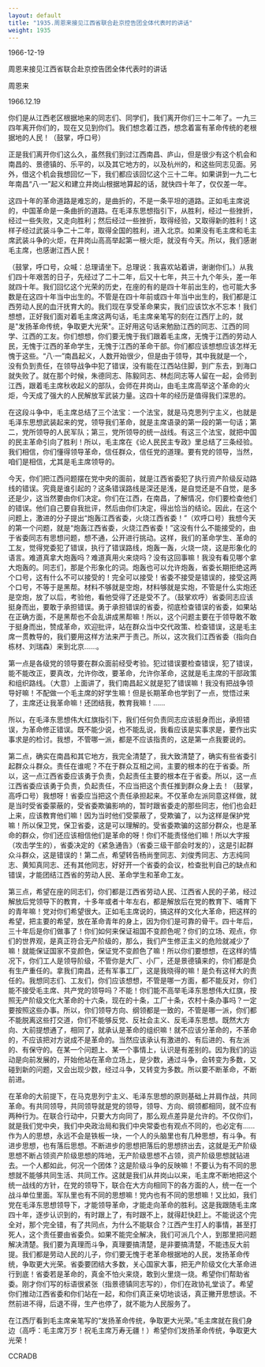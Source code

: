 ```yaml
---
layout: default
title: "1935.周恩来接见江西省联合赴京控告团全体代表时的讲话"
weight: 1935
---
```


1966-12-19

周恩来接见江西省联合赴京控告团全体代表时的讲话

周恩来

1966.12.19

你们是从江西老区根据地来的同志们、同学们，我们离开你们三十二年了。一九三四年离开你们的，现在又见到你们。我们想念着江西，想念着富有革命传统的老根据地的人民！（鼓掌，呼口号）

正是我们离开你们这么久，虽然我们到过江西南昌、庐山，但是很少有这个机会和南昌的、景德镇的、乐平的，以及其它地方的，以及杭州的，和这些同志见面。另外，借这个机会我想回忆一下，我们都应该回忆这个三十二年。如果讲到一九二七年南昌“八·一”起义和建立井岗山根据地算起的话，就快四十年了，仅仅差一年。

这四十年的革命道路是难忘的，是曲折的，不是一条平坦的道路。正如毛主席说的，中国革命是一条曲折的道路。在毛泽东思想指引下，从胜利，经过一些挫折，经过一些失败，又走向胜利；然后经过一些挫折，取得经验，又取得新的胜利！这样子经过武装斗争二十二年，取得全国的胜利，进入北京。如果没有毛主席和毛主席武装斗争的火炬，在井岗山高高举起第一根火炬，就没有今天。所以，我们感谢毛主席，也感谢江西人民！

（鼓掌，呼口号，众喊：总理请坐下。总理说：我喜欢站着讲，谢谢你们。）从我们四十年艰苦的日子，先经过了二十二年，后又十七年，共三十九个年头，差一年就四十年。我们回忆这个光荣的历史，在座的有的是四十年前出生的，也可能大多数是在这四十年当中出生的。不管是在四十年前或四十年当中出生的，我们都是江西劳动人民的血汗抚育大的。我们现在享受革命果实，我们应该饮水不忘本！我们想想，正好我们面对着毛主席这两句话，毛主席亲笔写的刻在江西厅上的，就是"发扬革命传统，争取更大光荣"。正好用这句话来勉励江西的同志、江西的同学、江西的工友。你们想想，你们要无愧于我们跟着毛主席，无愧于江西的劳动人民，无愧于江西的革命学生，无愧于江西的革命干部。你们都应该想想应该怎样无愧于这些。“八·一”南昌起义，人数开始很少，但是由于领导，其中我就是一个，没有负到责任，在领导战争中犯了错误，没有能在江西站住脚，到广东去，到海口就失败了。就在那个时候，朱德同志、陈毅同志、林彪同志等人留在一起，会师到江西，跟着毛主席秋收起义的部队，会师在井岗山，由毛主席高举这个革命的火炬，今天成了强大的人民解放军武装力量。这四十年的经历是值得我们深思的。

在这段斗争中，毛主席总结了三个法宝：一个法宝，就是马克思列宁主义，也就是毛泽东思想武装起来的党，领导我们革命，就是主席语录的第一段的第一句话；第二，党所领导的人民军队；第三，党所领导的统一战线。有这三个法宝，就把中国的民主革命引向了胜利！所以，毛主席在《论人民民主专政》里总结了三条经验。我们相信，你们懂得领导革命，信任群众，信任党的道理。要有党的领导，当然，咱们是相信，尤其是毛主席领导的。

今天，你们把江西问题摆在党中央的面前，就是江西省委犯了执行资产阶级反动路线的错误。究竟是谁引起的？这条错误路线是深还是浅，是自觉还是不自觉，是多还是少，这当然要由你们决定。你们在江西，在南昌，了解情况，你们要检查他们的错误。他们自己要自我批评，然后由你们决定，得出恰当的结论。因此，在这个问题上，激进的分子提出“炮轰江西省委，火烧江西省委！”（欢呼口号）我想今天的第一个问题，就是“炮轰江西省委，火烧江西省委！”这没有什么不能接受的，由于省委同志有思想问题，想不通，公开进行挑动。这样，我们的革命学生、革命的工友，觉得党委犯了错误，执行了错误路线，炮轰一轰，火烧一烧，这是形象化的语言。难道真拿大炮轰吗？难道真用火来烧吗？没有这回事嘛！我没有看见哪个拿大炮轰的。同志们，那是个形象化的词。炮轰也可以允许炮轰，省委长期拒绝这两个口号，这有什么不可以接受的！完全可以接受！省委不接受是错误的，接受这两个口号，不等于是黑帮。材料不够就是空炮，材料够就是实炮，不管是什么实炮还是空炮，放了以后，考验他，看他受得了还是受不了。（鼓掌欢呼）省委同志应该挺身而出，要敢于承担错误。勇于承担错误的省委，彻底检查错误的省委，如果站在正确方面，不是黑帮也不会乱讲成黑帮嘛！所以，这个问题主要在于领导敢不敢于挺身而出，赞成革命，欢迎批评，站在群众当中交代政策、检查错误，这是毛主席一贯教导的，我们要用这样方法来严于责己。所以，这次我们江西省委（指向白栋材、刘瑞森）来到北京……。

第一点是各级党的领导要在群众面前经受考验。犯过错误要检查错误，犯了错误，能不能改正，要真改，允许你改，要革命，允许你革命，这就是毛主席的干部政策和组织路线。（大意）上面讲了，我们南昌起义就是犯了错误嘛！我没有把战争领导好嘛！不配做一个毛主席的好学生嘛！但是长期革命也学到了一点，觉悟过来了，主席还让我革命嘛！还团结我，教育我嘛！……

所以，在毛泽东思想伟大红旗指引下，我们任何负责同志应该挺身而出，承担错误，为革命修正错误。既不能少说，也不能乱说，我看应该是实事求是，要作出实事求是的检讨。我想，不管哪一派，都是不应该指责的，这是第一点我要说的。

第二点，确实在南昌和其它地方，我完全清楚了，我大致清楚了，确实有些省委引起群众斗群众。责任在谁呢？不在于群众互相之间，主要的根本的在于省委。所以，这一点江西省委应该勇于负责，负起责任主要的根本在于省委。所以，这一点江西省委应该勇于负责，负起责任，不应当把这个责任推到群众身上去！（鼓掌，高呼口号）我想呀！省委应当把这个责任承担起来。不仅革命左派同意这样做，就是当时受省委蒙蔽的，受省委欺骗影响的，暂时跟省委走的那些同志，他们也会赶上来，应该教育他们嘛！因为当时他们受蒙蔽了，受欺骗了，以为这样是保护党嘛！所以保卫党，保卫省委，这是可以理解的。受省委欺骗的这部分群众，也是革命的群众，你们还应该相信他们是革命的呀！你们不能责怪他们嘛！所以大字报（攻击学生的），省委决定的《紧急通告》（省委三级干部会时发的），这是引起群众斗群众，这是错误的！第二点，希望转告杨尚奎同志、刘俊秀同志、方志纯同志、黄知真同志、还有其他同志，好好开一个省委的会议，检查批判自己的缺点和错误，才能团结江西省的劳动人民、革命学生和革命工友。

第三点，希望在座的同志们，你们都是江西省劳动人民、江西省人民的子弟，经过解放后党领导下的教育，十多年或者十年左右，都是解放后在党的教育下、哺育下的青年嘛！党对你们希望很大。正如毛主席说的，搞这样的文化大革命，把这样的希望，把主要的希望，放在革命青年的身上，因为你们是可靠的骨干。四十年后，三十年后是你们做事了！你们如何来保证祖国不变颜色呢？你们的立场、观点，你们的世界观，是真正符合无产阶级的，那么，我们产生修正主义的危险就减少了嘛！就能保证国家不变颜色，保证党不变颜色了嘛！所以你们要想想，在这样的情况下，你们工人是领导阶级，不管你是大厂、小厂，还是景德镇来的，你们都是负有生产重任的。拿我们南昌，还有军事工厂，这是我晓得的嘛！是负有这样大的责任的。我想同志们、工友们，你们应该想想，不管是哪一方面，都不能反对，你们能不接受毛主席、共产党的领导吗？不能！你们能不高举毛泽东思想伟大红旗，按照无产阶级文化大革命的十六条，现在的十条，工厂十条，农村十条办事吗？一定要按照这些办事。所以，你们领导方向、纲领都是一致的，不管是哪一派，你们都不能脱离这些打交道，你们不能够反党、反社会主义、反毛泽东思想。既然大方向、大前提想通了，相同了，就承认是革命的组织嘛！就不应该分革命的，不革命的，不应该把对方说成不是革命的。当然应该承认有激进的、有后进的、有左派的、有保守的。在某一个问题上、某一个事情上，认识是有差别的。因为我们的运动是向前发展的，开始他站在革命立场上，是少数，通过斗争，会转变为多数，又碰到新的问题，又会出现少数，经过斗争，又转变为多数。所以要不断革命，不断前进。

在革命的大前提下，在马克思列宁主义、毛泽东思想的原则基础上并肩作战，共同革命。有共同领导，共同领导就是党的领导，领导、方向、纲领都相同，就不应有两种行为。在联合行动中，只要大方向同了，那么观点差异是允许的。不仅你们，就是我们党中央，我们中央政治局和我们中央常委也有观点不同的，也必定有……作为人的思想，永远不会是铁板一块，一个人的头脑里也有几种思想，有斗争。有进步思想，也有落后思想。不断进步的思想把落后的思想挤出去，这就是无产阶级思想不断占领资产阶级思想的阵地，无产阶级思想不占领，资产阶级思想就钻进去。一个人都如此，何况一个团体？这是阶级斗争的反映嘛！不要认为有不同的思想就不能够共同生活、共同工作。这就是我们从井岗山以来，毛主席不断地把这个统一战线的方针，在党的领导下，联合在大方向相同下的各方面的人，统一在一个战斗单位里面。军队里也有不同的思想嘛！党内也有不同的思想嘛！又比如，我们党在毛泽东思想领导下，才能领导革命，才能走向革命的胜利。这是我跟随毛主席四十年，逐步认识到的，有时跟上了，有时跟不上，就得赶快赶上。不能说这个完全对，那个完全错，有了共同点，为什么不能联合？江西产生打人的事情，甚至打死人，这个责任要由省委负。如果不能完全解决，我们可派几个人，到那里把问题解决清楚。我们要为真理而斗争，真理要搞清楚，是非要搞清楚，不能违反大前提。我们都是劳动人民的儿子，你们要无愧于老革命根据地的人民，发扬革命传统，争取更大光荣。省委要团结大多数，关心国家大事，把无产阶级文化大革命进行到底！省委若是革命的，真金不怕火来烧，敢到火里烧一烧。希望你们帮助省委。刚才你们写的标语很紧张（指景德镇同志写的），你们在政协礼堂谈了。希望你们推动江西省委和你们站在一起，和你们真正亲切地谈话，真正撇开思想谈。不然前进不得，后退不得，生产也停了，就不能为人民服务了。

在江西厅看到毛主席亲笔写的“发扬革命传统，争取更大光荣。”毛主席就在我们身边（高呼：毛主席万岁！祝毛主席万寿无疆！）希望你们发扬革命传统，争取更大光荣！

CCRADB

